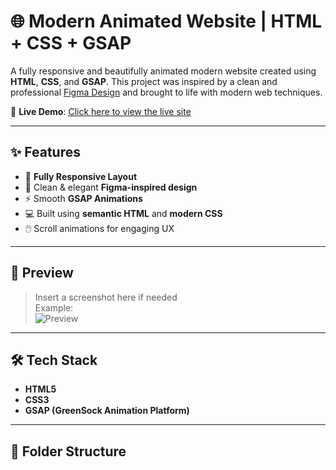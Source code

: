 # 🌐 Modern Animated Website | HTML + CSS + GSAP

A fully responsive and beautifully animated modern website created using **HTML**, **CSS**, and **GSAP**. This project was inspired by a clean and professional [Figma Design](https://www.figma.com/design/2Mmz5kkDby1ZU9KqreiGYf/Test?node-id=2-537&t=vloswQmeRYXD6HUW-0) and brought to life with modern web techniques.

🔗 **Live Demo**: [Click here to view the live site](https://task-five-green.vercel.app/)

---

## ✨ Features

- 📱 **Fully Responsive Layout**
- 🎨 Clean & elegant **Figma-inspired design**
- ⚡ Smooth **GSAP Animations**
- 💻 Built using **semantic HTML** and **modern CSS**
- 🖱️ Scroll animations for engaging UX

---

## 📸 Preview

> Insert a screenshot here if needed  
> Example:  
> ![Preview](./assets/preview.png)

---

## 🛠️ Tech Stack

- **HTML5**
- **CSS3**
- **GSAP (GreenSock Animation Platform)**

---

## 📁 Folder Structure

